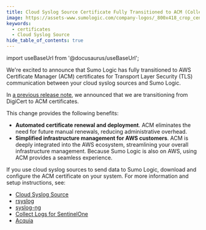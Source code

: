 ```yaml
---
title: Cloud Syslog Source Certificate Fully Transitioned to ACM (Collection)
image: https://assets-www.sumologic.com/company-logos/_800x418_crop_center-center_82_none/SumoLogic_Preview_600x600.jpg?mtime=1617040082
keywords:
  - certificates
  - Cloud Syslog Source
hide_table_of_contents: true    
---
```


import useBaseUrl from '@docusaurus/useBaseUrl';

We're excited to announce that Sumo Logic has fully transitioned to AWS Certificate Manager (ACM) certificates for Transport Layer Security (TLS) communication between your cloud syslog sources and Sumo Logic.

In [a previous release note](/release-notes-service/2025/08/01/collection/), we announced that we are transitioning from DigiCert to ACM certificates.

This change provides the following benefits:
* **Automated certificate renewal and deployment**. ACM eliminates the need for future manual renewals, reducing administrative overhead.
* **Simplified infrastructure management for AWS customers**. ACM is deeply integrated into the AWS ecosystem, streamlining your overall infrastructure management. Because Sumo Logic is also on AWS, using ACM provides a seamless experience.

If you use cloud syslog sources to send data to Sumo Logic, download and configure the ACM certificate on your system. For more information and setup instructions, see:
* [Cloud Syslog Source](/docs/send-data/hosted-collectors/cloud-syslog-source/)
* [rsyslog](/docs/send-data/hosted-collectors/cloud-syslog-source/rsyslog)
* [syslog-ng](/docs/send-data/hosted-collectors/cloud-syslog-source/syslog-ng/)
* [Collect Logs for SentinelOne](/docs/send-data/collect-from-other-data-sources/collect-logs-sentinelone/)
* [Acquia](/docs/integrations/saas-cloud/acquia/#step-2-configure-a-source)
